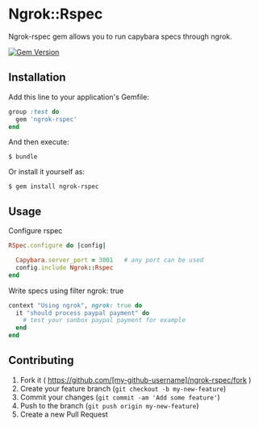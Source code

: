 # Ngrok::Rspec

Ngrok-rspec gem allows you to run capybara specs through ngrok.

[![Gem Version](https://badge.fury.io/rb/ngrok-rspec.svg)](http://badge.fury.io/rb/ngrok-rspec)

## Installation

Add this line to your application's Gemfile:

```ruby
group :test do
  gem 'ngrok-rspec'
end
```

And then execute:

    $ bundle

Or install it yourself as:

    $ gem install ngrok-rspec

## Usage

Configure rspec
```ruby
RSpec.configure do |config|

  Capybara.server_port = 3001   # any port can be used
  config.include Ngrok::Rspec
end
```

Write specs using filter ngrok: true

```ruby
context "Using ngrok", ngrok: true do
  it "should process paypal payment" do
    # test your sanbox paypal payment for example
  end
end
```



## Contributing

1. Fork it ( https://github.com/[my-github-username]/ngrok-rspec/fork )
2. Create your feature branch (`git checkout -b my-new-feature`)
3. Commit your changes (`git commit -am 'Add some feature'`)
4. Push to the branch (`git push origin my-new-feature`)
5. Create a new Pull Request
